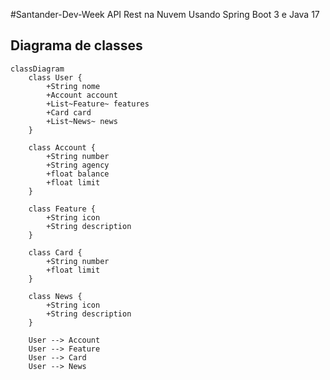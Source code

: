 #Santander-Dev-Week
API Rest na Nuvem Usando Spring Boot 3 e Java 17

##  Diagrama de classes
```mermaid
classDiagram
    class User {
        +String nome
        +Account account
        +List~Feature~ features
        +Card card
        +List~News~ news
    }

    class Account {
        +String number
        +String agency
        +float balance
        +float limit
    }

    class Feature {
        +String icon
        +String description
    }

    class Card {
        +String number
        +float limit
    }

    class News {
        +String icon
        +String description
    }

    User --> Account
    User --> Feature
    User --> Card
    User --> News
```
